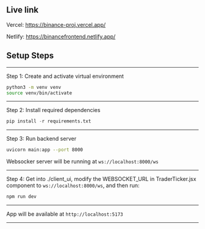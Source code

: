 ## Live link

Vercel: https://binance-proj.vercel.app/

Netlify: https://binancefrontend.netlify.app/

## Setup Steps

---

Step 1: Create and activate virtual environment
```bash
python3 -m venv venv
source venv/bin/activate
```

---

Step 2: Install required dependencies
```python
pip install -r requirements.txt
```

---

Step 3: Run backend server
```bash
uvicorn main:app --port 8000
```

Websocker server will be running at `ws://localhost:8000/ws`

---

Step 4: Get into ./client_ui, modify the WEBSOCKET_URL in TraderTicker.jsx component to `ws://localhost:8000/ws`, and then run:
```bash
npm run dev
```

---

App will be available at `http://localhost:5173`

---